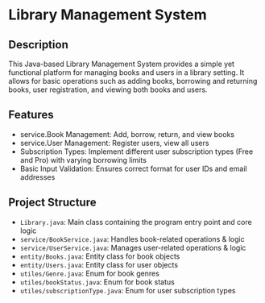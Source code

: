 # Library Management System

## Description
This Java-based Library Management System provides a simple yet functional platform for managing books and users in a library setting. It allows for basic operations such as adding books, borrowing and returning books, user registration, and viewing both books and users.

## Features
- service.Book Management: Add, borrow, return, and view books
- service.User Management: Register users, view all users
- Subscription Types: Implement different user subscription types (Free and Pro) with varying borrowing limits
- Basic Input Validation: Ensures correct format for user IDs and email addresses

## Project Structure
- `Library.java`: Main class containing the program entry point and core logic
- `service/BookService.java`: Handles book-related operations & logic
- `service/UserService.java`: Manages user-related operations & logic
- `entity/Books.java`: Entity class for book objects
- `entity/Users.java`: Entity class for user objects
- `utiles/Genre.java`: Enum for book genres
- `utiles/bookStatus.java`: Enum for book status
- `utiles/subscriptionType.java`: Enum for user subscription types
